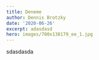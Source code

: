 ```yaml
---
title: Deneme
author: Dennis Brotzky
date: '2020-06-26'
excerpt: adasdasd
hero: images/700x138179_ee_1.jpg
---
```

sdasdasda
